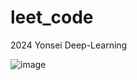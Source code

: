 # leet_code
2024 Yonsei Deep-Learning 

![image](https://github.com/bjpark-forest/leet_code/assets/127649853/e10379e1-02d5-4d74-8066-cfe9a4eea420)




